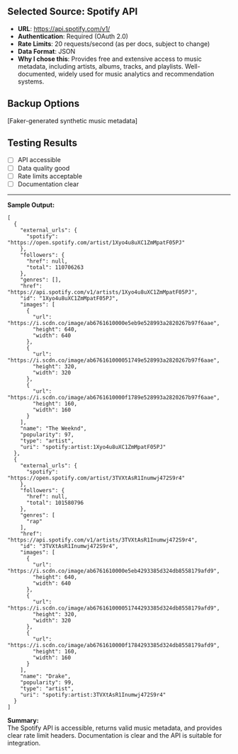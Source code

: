 ## Selected Source: Spotify API
- **URL**: https://api.spotify.com/v1/
- **Authentication**: Required (OAuth 2.0)
- **Rate Limits**: 20 requests/second (as per docs, subject to change)
- **Data Format**: JSON
- **Why I chose this**: Provides free and extensive access to music metadata, including artists, albums, tracks, and playlists. Well-documented, widely used for music analytics and recommendation systems.

## Backup Options
[Faker-generated synthetic music metadata]

## Testing Results
- [ ] API accessible
- [ ] Data quality good
- [ ] Rate limits acceptable
- [ ] Documentation clear

---

**Sample Output:**
```
[
  {
    "external_urls": {
      "spotify": "https://open.spotify.com/artist/1Xyo4u8uXC1ZmMpatF05PJ"
    },
    "followers": {
      "href": null,
      "total": 110706263
    },
    "genres": [],
    "href": "https://api.spotify.com/v1/artists/1Xyo4u8uXC1ZmMpatF05PJ",
    "id": "1Xyo4u8uXC1ZmMpatF05PJ",
    "images": [
      {
        "url": "https://i.scdn.co/image/ab6761610000e5eb9e528993a2820267b97f6aae",
        "height": 640,
        "width": 640
      },
      {
        "url": "https://i.scdn.co/image/ab676161000051749e528993a2820267b97f6aae",
        "height": 320,
        "width": 320
      },
      {
        "url": "https://i.scdn.co/image/ab6761610000f1789e528993a2820267b97f6aae",
        "height": 160,
        "width": 160
      }
    ],
    "name": "The Weeknd",
    "popularity": 97,
    "type": "artist",
    "uri": "spotify:artist:1Xyo4u8uXC1ZmMpatF05PJ"
  },
  {
    "external_urls": {
      "spotify": "https://open.spotify.com/artist/3TVXtAsR1Inumwj472S9r4"
    },
    "followers": {
      "href": null,
      "total": 101580796
    },
    "genres": [
      "rap"
    ],
    "href": "https://api.spotify.com/v1/artists/3TVXtAsR1Inumwj472S9r4",
    "id": "3TVXtAsR1Inumwj472S9r4",
    "images": [
      {
        "url": "https://i.scdn.co/image/ab6761610000e5eb4293385d324db8558179afd9",
        "height": 640,
        "width": 640
      },
      {
        "url": "https://i.scdn.co/image/ab676161000051744293385d324db8558179afd9",
        "height": 320,
        "width": 320
      },
      {
        "url": "https://i.scdn.co/image/ab6761610000f1784293385d324db8558179afd9",
        "height": 160,
        "width": 160
      }
    ],
    "name": "Drake",
    "popularity": 99,
    "type": "artist",
    "uri": "spotify:artist:3TVXtAsR1Inumwj472S9r4"
  }
]
```

**Summary:**  
The Spotify API is accessible, returns valid music metadata, and provides clear rate limit headers. Documentation is clear and the API is suitable for integration.
